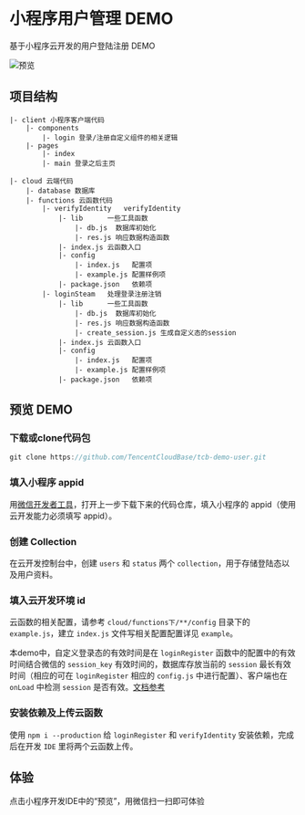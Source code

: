 # 小程序用户管理 DEMO

基于小程序云开发的用户登陆注册 DEMO

![预览](https://ask.qcloudimg.com/draft/1011618/piih5pivk8.png)

## 项目结构

```
|- client 小程序客户端代码
    |- components
        |- login 登录/注册自定义组件的相关逻辑
    |- pages
        |- index
        |- main 登录之后主页

|- cloud 云端代码
    |- database 数据库
    |- functions 云函数代码
        |- verifyIdentity   verifyIdentity
            |- lib      一些工具函数
                |- db.js  数据库初始化
                |- res.js 响应数据构造函数
            |- index.js 云函数入口
            |- config
                |- index.js   配置项
                |- example.js 配置样例项
            |- package.json   依赖项
        |- loginSteam   处理登录注册注销
            |- lib      一些工具函数
                |- db.js  数据库初始化
                |- res.js 响应数据构造函数
                |- create_session.js 生成自定义态的session
            |- index.js 云函数入口
            |- config
                |- index.js   配置项
                |- example.js 配置样例项
            |- package.json   依赖项
```
## 预览 DEMO

### 下载或clone代码包
```javascript
git clone https://github.com/TencentCloudBase/tcb-demo-user.git
```

### 填入小程序 appid
用[微信开发者工具](https://developers.weixin.qq.com/miniprogram/dev/devtools/devtools.html)，打开上一步下载下来的代码仓库，填入小程序的 appid（使用云开发能力必须填写 appid）。

### 创建 Collection
在云开发控制台中，创建 `users` 和 `status` 两个 `collection`，用于存储登陆态以及用户资料。

### 填入云开发环境 id

云函数的相关配置，请参考 `cloud/functions下/**/config` 目录下的 `example.js`，建立 `index.js` 文件写相关配置配置详见 `example`。

本demo中，自定义登录态的有效时间是在 `loginRegister` 函数中的配置中的有效时间结合微信的 `session_key` 有效时间的，数据库存放当前的 `session` 最长有效时间（相应的可在 `loginRegister` 相应的 `config.js` 中进行配置）、客户端也在`onLoad` 中检测 `session` 是否有效。[文档参考](https://developers.weixin.qq.com/miniprogram/dev/api/api-login.html)

### 安装依赖及上传云函数
使用 `npm i --production` 给 `loginRegister` 和 `verifyIdentity` 安装依赖，完成后在开发 `IDE` 里将两个云函数上传。

## 体验
点击小程序开发IDE中的“预览”，用微信扫一扫即可体验
